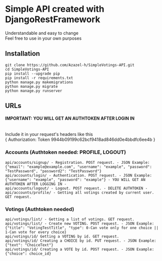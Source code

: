 # Simple API created with DjangoRestFramework</br>
Understandable and easy to change</br>
Feel free to use in your own purposes</br>
## Installation
```
git clone https://github.com/Azazel-h/SimpleVotings-API.git
cd SimpleVotings-API
pip install --upgrade pip
pip install -r requirements.txt
python manage.py makemigrations
python manage.py migrate
python manage.py runserver
```

## URLs

#### IMPORTANT: YOU WILL GET AN AUTHTOKEN AFTER LOGIN IN 
<br/> Include it in your request's headers like this <br/> 
{ Authorization: Token 9944b09199c62bcf9418ad846dd0e4bbdfc6ee4b }


### Accounts (Authtoken needed: PROFILE, LOGOUT)
```
api/accounts/signup/ - Registration. POST request. - JSON Example: {"email": "example@example.com", "username": "example", "password": "TestPassword", "password2": "TestPassword"}
api/accounts/login/ - Authentication. POST request. - JSON Example: {"username": "example", "password": "example"} - YOU WILL GET AN AUTHTOKEN AFTER LOGGING IN -
api/accounts/logout/ - Logout. POST request. - DELETE AUTHTOKEN -
api/accounts/profile/ - Getting all votings created by current user. GET request.
```
### Votings (Authtoken needed)
```
api/votings/list/ - Getting a list of votings. GET request.
api/votings/list/ - Create new VOTING. POST request. - JSON Example: {"title": "VotingTestTitle", "type": 0-Can vote only for one choice || 1-Can vote for every choice}
api/votings/id/ Getting a VOTING by id. GET request.
api/votings/id/ Creating a CHOICE by id. PUT request. - JSON Example: {"text": "ChoiceText"}
api/votings/id/ Creating a VOTE by id. POST request. - JSON Example: {"choice": choice_id}
```
